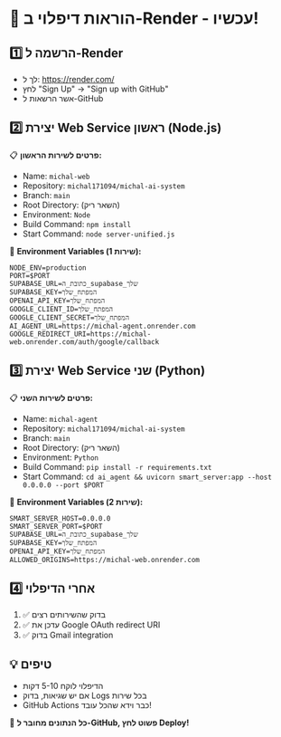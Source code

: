 # 🚀 הוראות דיפלוי ב-Render - עכשיו!

## 1️⃣ הרשמה ל-Render
- לך ל: https://render.com/
- לחץ "Sign Up" → "Sign up with GitHub" 
- אשר הרשאות ל-GitHub

## 2️⃣ יצירת Web Service ראשון (Node.js)
📋 **פרטים לשירות הראשון:**
- Name: `michal-web`
- Repository: `michal171094/michal-ai-system`
- Branch: `main`
- Root Directory: (השאר ריק)
- Environment: `Node`
- Build Command: `npm install`
- Start Command: `node server-unified.js`

🔧 **Environment Variables (שירות 1):**
```
NODE_ENV=production
PORT=$PORT
SUPABASE_URL=כתובת_ה_supabase_שלך
SUPABASE_KEY=המפתח_שלך
OPENAI_API_KEY=המפתח_שלך
GOOGLE_CLIENT_ID=המפתח_שלך
GOOGLE_CLIENT_SECRET=המפתח_שלך
AI_AGENT_URL=https://michal-agent.onrender.com
GOOGLE_REDIRECT_URI=https://michal-web.onrender.com/auth/google/callback
```

## 3️⃣ יצירת Web Service שני (Python)
📋 **פרטים לשירות השני:**
- Name: `michal-agent`
- Repository: `michal171094/michal-ai-system`
- Branch: `main`
- Root Directory: (השאר ריק)
- Environment: `Python`
- Build Command: `pip install -r requirements.txt`
- Start Command: `cd ai_agent && uvicorn smart_server:app --host 0.0.0.0 --port $PORT`

🔧 **Environment Variables (שירות 2):**
```
SMART_SERVER_HOST=0.0.0.0
SMART_SERVER_PORT=$PORT
SUPABASE_URL=כתובת_ה_supabase_שלך
SUPABASE_KEY=המפתח_שלך
OPENAI_API_KEY=המפתח_שלך
ALLOWED_ORIGINS=https://michal-web.onrender.com
```

## 4️⃣ אחרי הדיפלוי
1. ✅ בדוק שהשירותים רצים
2. ✅ עדכן את Google OAuth redirect URI
3. ✅ בדוק Gmail integration

## 💡 טיפים
- הדיפלוי לוקח 5-10 דקות
- אם יש שגיאות, בדוק Logs בכל שירות
- GitHub Actions כבר וידא שהכל עובד!

🎯 **כל הנתונים מחובר ל-GitHub, פשוט לחץ Deploy!**